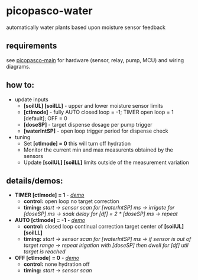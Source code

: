 # picopasco-water
automatically water plants based upon moisture sensor feedback
## requirements
see [picopasco-main](https://github.com/GrayHatGuy/picopasco#parts) for hardware (sensor, relay, pump, MCU) and wiring diagrams.
## how to:
* update inputs
  - **[soilUL] [soilLL]** - upper and lower moisture sensor limits 
  - **[ctlmode]** - fully AUTO closed loop = -1; TIMER open loop = 1 [default]; OFF = 0
  - **[doseSP]** - target dispense dosage per pump trigger
  - **[waterIntSP]** - open loop trigger period for dispense check 
* tuning
  - Set **[ctlmode] = 0** this will turn off hydration  
  - Monitor the current min and max measurents obtained by the sensors
  - Update **[soilUL] [soilLL]** limits outside of the measurement variation 
## details/demos:
  - **TIMER [ctlmode] = 1** - [_demo_]()
      * **control:** open loop no target correction
      * **timing:** _start -> sensor scan for [waterIntSP] ms -> irrigate for [doseSP] ms -> soak delay for [df] = 2 * [doseSP] ms -> repeat_
  - **AUTO [ctlmode] = -1** - [_demo_]()
      * **control:** closed loop continual correction target center of **[soilUL] [soilLL]**
      * **timing:** _start -> sensor scan for [waterIntSP] ms -> if sensor is out of target range -> repeat irigation with [doseSP] then dwell for [df] util target is reached_
  - **OFF [ctlmode] = 0** - [_demo_]()
      * **control:** none hydration off
      * **timing:** _start -> sensor scan_
